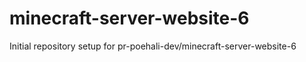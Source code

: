 # minecraft-server-website-6

Initial repository setup for pr-poehali-dev/minecraft-server-website-6